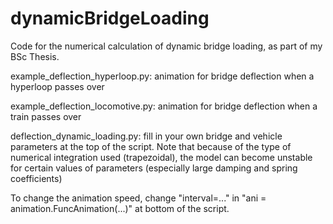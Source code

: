# dynamicBridgeLoading
Code for the numerical calculation of dynamic bridge loading, as part of my BSc Thesis.



example_deflection_hyperloop.py: animation for bridge deflection when a hyperloop passes over

example_deflection_locomotive.py: animation for bridge deflection when a train passes over

deflection_dynamic_loading.py: fill in your own bridge and vehicle parameters at the top of 
  the script. Note that because of the type of numerical integration used (trapezoidal), 
  the model can become unstable for certain values of parameters (especially large damping 
  and spring coefficients)
  
  
  
To change the animation speed, change "interval=..." in "ani = animation.FuncAnimation(...)"
  at bottom of the script.
